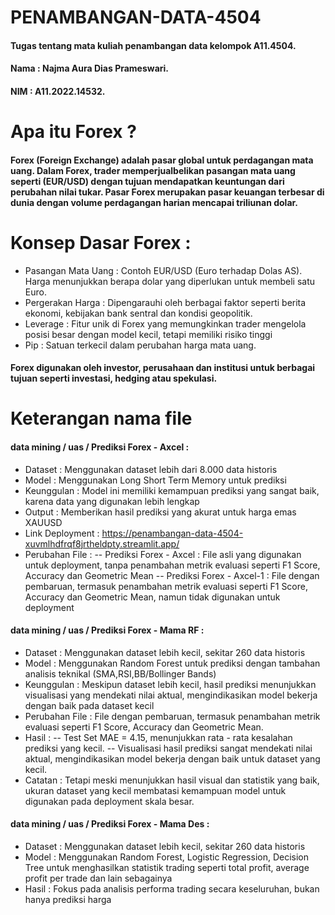 # PENAMBANGAN-DATA-4504
#### Tugas tentang mata kuliah penambangan data kelompok A11.4504.
#### Nama : Najma Aura Dias Prameswari.
#### NIM : A11.2022.14532.

# Apa itu Forex ? 
#### Forex (Foreign Exchange) adalah pasar global untuk perdagangan mata uang. Dalam Forex, trader memperjualbelikan pasangan mata uang seperti (EUR/USD) dengan tujuan mendapatkan keuntungan dari perubahan nilai tukar. Pasar Forex merupakan pasar keuangan terbesar di dunia dengan volume perdagangan harian mencapai triliunan dolar.

# Konsep Dasar Forex : 
- Pasangan Mata Uang : Contoh EUR/USD (Euro terhadap Dolas AS). Harga menunjukkan berapa dolar yang diperlukan untuk membeli satu Euro.
- Pergerakan Harga : Dipengarauhi oleh berbagai faktor seperti berita ekonomi, kebijakan bank sentral dan kondisi geopolitik.
- Leverage : Fitur unik di Forex yang memungkinkan trader mengelola posisi besar dengan model kecil, tetapi memiliki risiko tinggi
- Pip : Satuan terkecil dalam perubahan harga mata uang.
#### Forex digunakan oleh investor, perusahaan dan institusi untuk berbagai tujuan seperti investasi, hedging atau spekulasi.

# Keterangan nama file 
#### data mining / uas / Prediksi Forex - Axcel : 
- Dataset : Menggunakan dataset lebih dari 8.000 data historis
- Model : Menggunakan Long Short Term Memory untuk prediksi
- Keunggulan : Model ini memiliki kemampuan prediksi yang sangat baik, karena data yang digunakan lebih lengkap
- Output : Memberikan hasil prediksi yang akurat untuk harga emas XAUUSD
- Link Deployment : https://penambangan-data-4504-xuvmlhdfrqf8jrtheldpty.streamlit.app/
- Perubahan File :
-- Prediksi Forex - Axcel : File asli yang digunakan untuk deployment, tanpa penambahan metrik evaluasi seperti F1 Score, Accuracy dan Geometric Mean
-- Prediksi Forex - Axcel-1 : File dengan pembaruan, termasuk penambahan metrik evaluasi seperti F1 Score, Accuracy dan Geometric Mean, namun tidak digunakan untuk deployment

#### data mining / uas / Prediksi Forex - Mama RF : 
- Dataset : Menggunakan dataset lebih kecil, sekitar 260 data historis
- Model : Menggunakan Random Forest untuk prediksi dengan tambahan analisis teknikal (SMA,RSI,BB/Bollinger Bands)
- Keunggulan : Meskipun dataset lebih kecil, hasil prediksi menunjukkan visualisasi yang mendekati nilai aktual, mengindikasikan model bekerja dengan baik pada dataset kecil
- Perubahan File : File dengan pembaruan, termasuk penambahan metrik evaluasi seperti F1 Score, Accuracy dan Geometric Mean.
- Hasil :
-- Test Set MAE = 4.15, menunjukkan rata - rata kesalahan prediksi yang kecil.
-- Visualisasi hasil prediksi sangat mendekati nilai aktual, mengindikasikan model bekerja dengan baik untuk dataset yang kecil.
- Catatan : Tetapi meski menunjukkan hasil visual dan statistik yang baik, ukuran dataset yang kecil membatasi kemampuan model untuk digunakan pada deployment skala besar.

#### data mining / uas / Prediksi Forex - Mama Des : 
- Dataset : Menggunakan dataset lebih kecil, sekitar 260 data historis
- Model : Menggunakan Random Forest, Logistic Regression, Decision Tree untuk menghasilkan statistik trading seperti total profit, average profit per trade dan lain sebagainya
- Hasil : Fokus pada analisis performa trading secara keseluruhan, bukan hanya prediksi harga
